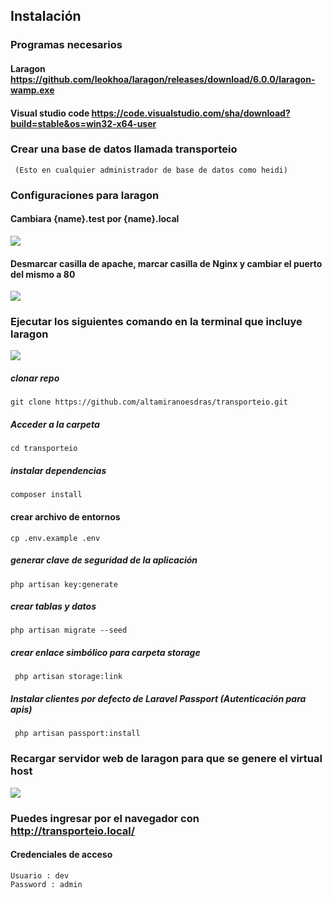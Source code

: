 ## Instalación

### Programas necesarios

#### Laragon https://github.com/leokhoa/laragon/releases/download/6.0.0/laragon-wamp.exe

#### Visual studio code  https://code.visualstudio.com/sha/download?build=stable&os=win32-x64-user

### Crear una base de datos llamada transporteio

     (Esto en cualquier administrador de base de datos como heidi)

### Configuraciones para laragon

#### Cambiara {name}.test por {name}.local
![](preferencias_larago1.png)

#### Desmarcar casilla de apache, marcar casilla de Nginx y cambiar el puerto del mismo a 80

![](preferencias_larago2.png)

### Ejecutar los siguientes comando en la terminal que incluye laragon

![](terminal_laragon.png)

##### clonar repo
    git clone https://github.com/altamiranoesdras/transporteio.git

##### Acceder a la carpeta
    cd transporteio

##### instalar dependencias

    composer install 		

#### crear archivo de entornos

    cp .env.example .env   

##### generar clave de seguridad de la aplicación
    php artisan key:generate  

##### crear tablas y datos
    php artisan migrate --seed

##### crear enlace simbólico para carpeta storage
     php artisan storage:link

##### Instalar clientes por defecto de Laravel Passport (Autenticación para apis)
     php artisan passport:install

### Recargar servidor web de laragon para que se genere el virtual host

![](recargar_webserver_laragon.png)

### Puedes ingresar por el navegador con  http://transporteio.local/

#### Credenciales de acceso
    Usuario : dev
    Password : admin
 


